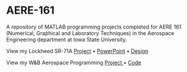 # AERE-161

A repository of MATLAB programming projects completed for AERE 161 (Numerical, Graphical and Laboratory Techniques) in the Aerospace Engineering department at Iowa State University.

View my Lockheed SR-71A <a href="https://github.com/mccnick/AERE-161/blob/main/Solidworks%20Final%20Project.pdf">Project</a> • <a href="https://github.com/mccnick/AERE-161/blob/main/Final%20Presentation%20May%201.pdf">PowerPoint</a> • <a href="https://github.com/mccnick/AERE-161/blob/main/ad036e0b97602106e3a33534a5400017.png">Design</a>


View my W&B Aerospace Programming <a href="https://github.com/mccnick/DensityAltitudeCalculator/blob/main/Nick%20McCullough%20-%20Project%201.pdf"> Project </a> • <a href="https://github.com/mccnick/DensityAltitudeCalculator/blob/main/DensityAltCalc.m"> Code </a>
